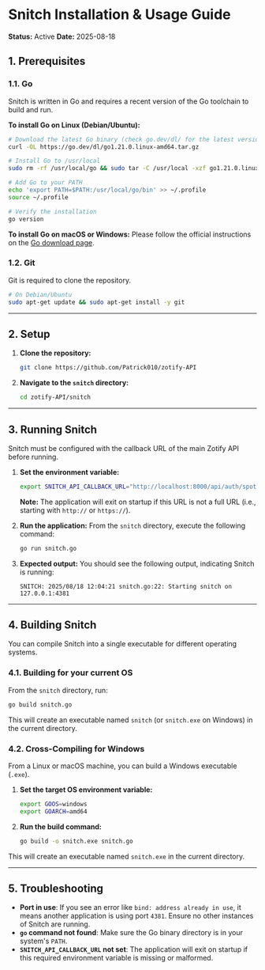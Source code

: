 <!-- ID: API-257 -->
# Snitch Installation & Usage Guide

**Status:** Active
**Date:** 2025-08-18

## 1. Prerequisites

### 1.1. Go
Snitch is written in Go and requires a recent version of the Go toolchain to build and run.

**To install Go on Linux (Debian/Ubuntu):**
```bash
# Download the latest Go binary (check go.dev/dl/ for the latest version)
curl -OL https://go.dev/dl/go1.21.0.linux-amd64.tar.gz

# Install Go to /usr/local
sudo rm -rf /usr/local/go && sudo tar -C /usr/local -xzf go1.21.0.linux-amd64.tar.gz

# Add Go to your PATH
echo 'export PATH=$PATH:/usr/local/go/bin' >> ~/.profile
source ~/.profile

# Verify the installation
go version
```

**To install Go on macOS or Windows:**
Please follow the official instructions on the [Go download page](https://go.dev/dl/).

### 1.2. Git
Git is required to clone the repository.
```bash
# On Debian/Ubuntu
sudo apt-get update && sudo apt-get install -y git
```

---

## 2. Setup

1.  **Clone the repository:**
    ```bash
    git clone https://github.com/Patrick010/zotify-API
    ```

2.  **Navigate to the `snitch` directory:**
    ```bash
    cd zotify-API/snitch
    ```

---

## 3. Running Snitch

Snitch must be configured with the callback URL of the main Zotify API before running.

1.  **Set the environment variable:**
    ```bash
    export SNITCH_API_CALLBACK_URL="http://localhost:8000/api/auth/spotify/callback"
    ```
    **Note:** The application will exit on startup if this URL is not a full URL (i.e., starting with `http://` or `https://`).

2.  **Run the application:**
    From the `snitch` directory, execute the following command:
    ```bash
    go run snitch.go
    ```

3.  **Expected output:**
    You should see the following output, indicating Snitch is running:
    ```
    SNITCH: 2025/08/18 12:04:21 snitch.go:22: Starting snitch on 127.0.0.1:4381
    ```

---

## 4. Building Snitch

You can compile Snitch into a single executable for different operating systems.

### 4.1. Building for your current OS
From the `snitch` directory, run:
```bash
go build snitch.go
```
This will create an executable named `snitch` (or `snitch.exe` on Windows) in the current directory.

### 4.2. Cross-Compiling for Windows
From a Linux or macOS machine, you can build a Windows executable (`.exe`).

1.  **Set the target OS environment variable:**
    ```bash
    export GOOS=windows
    export GOARCH=amd64
    ```

2.  **Run the build command:**
    ```bash
    go build -o snitch.exe snitch.go
    ```
This will create an executable named `snitch.exe` in the current directory.

---

## 5. Troubleshooting
-   **Port in use**: If you see an error like `bind: address already in use`, it means another application is using port `4381`. Ensure no other instances of Snitch are running.
-   **`go` command not found**: Make sure the Go binary directory is in your system's `PATH`.
-   **`SNITCH_API_CALLBACK_URL` not set**: The application will exit on startup if this required environment variable is missing or malformed.
